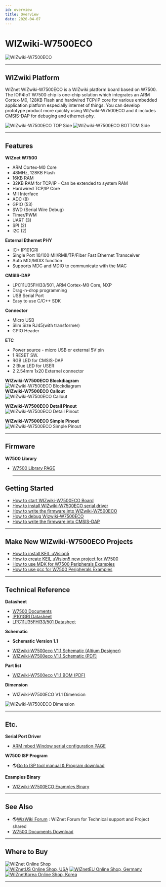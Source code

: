 ```yaml
---
id: overview
title: Overview
date: 2020-04-07
---
```


# WIZwiki-W7500ECO

![WIZwiki-W7500ECO](/img/products/wizwiki-w7500eco/wizwiki-w7500eco3dtop.png)

-----


## WIZwiki Platform

WIZnet WIZwiki-W7500ECO is a WIZwiki platform board based on W7500. The
IOP4IoT W7500 chip is one-chip solution which integrates an ARM
Cortex-M0, 128KB Flash and hardwired TCP/IP core for various embedded
application platform especially internet of things. You can develop
prototype product more quickly using WIZwiki-W7500ECO and it includes
CMSIS-DAP for debuging and ethernet-phy.

![WIZwiki-W7500ECO TOP Side](/img/products/wizwiki-w7500eco/wizwiki-w7500eco3d0degtop.png)
![WIZwiki-W7500ECO BOTTOM Side](/img/products/wizwiki-w7500eco/wizwiki-w7500eco3d0degbottom.png)

-----


## Features

**WIZnet W7500**

   * ARM Cortex-M0 Core
   * 48MHz, 128KB Flash
   * 16KB RAM
   * 32KB RAM for TCP/IP - Can be extended to system RAM
   * Hardwired TCP/IP Core
   * MII Interface
   * ADC (8)
   * GPIO (53)
   * SWD (Serial Wire Debug)
   * Timer/PWM 
   * UART (3)
   * SPI (2)
   * I2C (2)


**External Ethernet PHY**

 * IC+ IP101GRI
 * Single Port 10/100 MII/RMII/TP/Fiber Fast Ethernet Transceiver 
 * Auto MDI/MDIX function 
 * Supports MDC and MDIO to communicate with the MAC


**CMSIS-DAP**

 * LPC11U35FHI33/501, ARM Cortex-M0 Core, NXP
 * Drag-n-drop programming
 * USB Serial Port
 * Easy to use C/C++ SDK


**Connector**

  * Micro USB
  * Slim Size RJ45(with transformer)
  * GPIO Header


**ETC**

  * Power source - micro USB or external 5V pin
  * 1 RESET SW.
  * RGB LED for CMSIS-DAP
  * 2 Blue LED for USER
  * 2 2.54mm 1x20 Externel connector


**WIZwiki-W7500ECO Blockdiagram**  
![WIZwiki-W7500ECO Blockdiagram](/img/products/wizwiki-w7500eco/wizwiki-w7500eco_blockdiagram_v1.1.png)  
**WIZwiki-W7500ECO Callout**  
![WIZwiki-W7500ECO Callout](/img/products/wizwiki-w7500eco/wizwiki-w7500eco_callout.png)


**WIZwiki-W7500ECO Detail Pinout**  
![WIZwiki-W7500ECO Detail Pinout](/img/products/wizwiki-w7500eco/wizwiki-w7500eco_detailpinout.png)


**WIZwiki-W7500ECO Simple Pinout**  
![WIZwiki-W7500ECO Simple Pinout](/img/products/wizwiki-w7500eco/wizwiki-w7500eco_simplepinout.png)

-----


## Firmware

**W7500 Library**

  * [W7500 Library PAGE](Firmware.md)
    
    -----


## Getting Started

   * [How to start WIZwiki-W7500ECO Board](Getting_Started.md)
   * [How to install WIZwiki-W7500ECO serial driver](Getting_Started.md)
   * [How to write the firmware into WIZwiki-W7500ECO](Getting_Started.md)
   * [How to debug Wizwiki-W7500ECO](Getting_Started.md)
   * [How to write the firmware into CMSIS-DAP](Getting_Started.md)

-----


## Make New WIZwiki-W7500ECO Projects

   * [How to install KEIL uVision5](Make_New_WIZwiki-W7500ECO_Projects.md)
   * [How to create KEIL uVision5 new project for W7500](Make_New_WIZwiki-W7500ECO_Projects.mdMake_New_WIZwiki-W7500ECO_Projects.md)
   * [How to use MDK for W7500 Peripherals Examples](Make_New_WIZwiki-W7500ECO_Projects.md)
   * [How to use gcc for W7500 Peripherals Examples](Make_New_WIZwiki-W7500ECO_Projects.md)

-----


## Technical Reference

**Datasheet**

   * [W7500 Documents](Technical_Reference.md)
   * [IP101GRI Datasheet](Technical_Reference.md)
   * [LPC11U35FHI33/501 Datasheet](Technical_Reference.md)


**Schematic**

  - **Schematic Version 1.1**



   * [WIZwiki-W7500eco V1.1 Schematic (Altium Designer)]()
   * [WIZwiki-W7500eco V1.1 Schematic (PDF)](/img/products/wizwiki-w7500eco/wizwiki-w7500eco.pdf)

**Part list**

   * [WIZwiki-W7500eco V1.1 BOM (PDF)](/img/products/wizwiki-w7500eco/wizwiki_w7500eco_v1.1_partlist.pdf)

**Dimension**

   * WIZwiki-W7500ECO V1.1 Dimension

![WIZwiki-W7500ECO Dimension](/img/products/wizwiki-w7500eco/wizwiki_w7500_eco_v1.1_dim_01.png)

-----


## Etc.

**Serial Port Driver**

   * [ARM mbed Window serial configuration PAGE ](https://os.mbed.com/handbook/Windows-serial-configuration)
   
 **W7500 ISP Program**

  - 🌎[Go to ISP tool manual & Program download](../../W7500/documents/appnote/How_to_use_ISP_tool.md)

**Examples Binary**

   * [WIZwiki-W7500ECO Examples Binary]()

-----

## See Also

   * 🌎[WizWiki Forum](http://www.wizwiki.net/forum) : WIZnet Forum for Technical support and Project shared
   * [W7500 Documents Download](../../iMCU/W7500/Documents.md)

-----


## Where to Buy

![WIZnet Online Shop](/products/w5500/buynow.png)  
[![WIZnetUS Online Shop, USA](/products/w5500/w5500_evb/icons/dollar.png)](http://www.shopwiznet.com/)
[![WIZnetEU Online Shop, Germany](/products/w5500/w5500_evb/icons/european-euro.png)](http://shop.wiznet.eu/)
[![WIZnetKorea Online Shop, Korea](/products/w5500/w5500_evb/icons/won.png)](http://shop.wiznet.co.kr/)

-----
